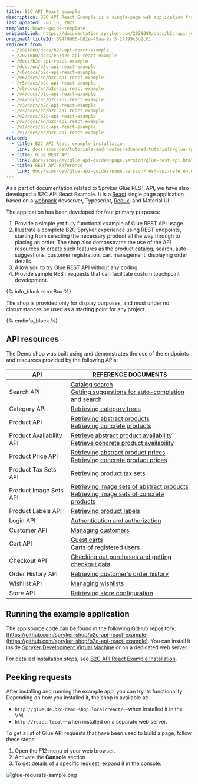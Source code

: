 ```yaml
---
title: B2C API React example
description: B2C API React Example is a single-page web application that demonstrates the use of Spryker Glue REST API in B2C scenarios.
last_updated: Jun 16, 2021
template: howto-guide-template
originalLink: https://documentation.spryker.com/2021080/docs/b2c-api-react-example
originalArticleId: 094f9906-b82e-49aa-9af5-27199c5d2c01
redirect_from:
  - /2021080/docs/b2c-api-react-example
  - /2021080/docs/en/b2c-api-react-example
  - /docs/b2c-api-react-example
  - /docs/en/b2c-api-react-example
  - /v6/docs/b2c-api-react-example
  - /v6/docs/en/b2c-api-react-example
  - /v5/docs/b2c-api-react-example
  - /v5/docs/en/b2c-api-react-example
  - /v4/docs/b2c-api-react-example
  - /v4/docs/en/b2c-api-react-example
  - /v3/docs/b2c-api-react-example
  - /v3/docs/en/b2c-api-react-example
  - /v2/docs/b2c-api-react-example
  - /v2/docs/en/b2c-api-react-example
  - /v1/docs/b2c-api-react-example
  - /v1/docs/en/b2c-api-react-example
related:
  - title: B2C API React example installation
    link: docs/scos/dev/tutorials-and-howtos/advanced-tutorials/glue-api/b2c-api-react-example/b2c-api-react-example-installation.html
  - title: Glue REST API
    link: docs/scos/dev/glue-api-guides/page.version/glue-rest-api.html
  - title: REST API Reference
    link: docs/scos/dev/glue-api-guides/page.version/rest-api-reference.html
---
```


As a part of documentation related to Spryker Glue REST API, we have also developed a B2C API React Example. It is a [React](https://reactjs.org/) single page application based on a [webpack](https://webpack.js.org/) devserver, Typescript, [Redux](https://redux.js.org/), and Material UI.

The application has been developed for four primary purposes:

1. Provide a simple yet fully functional example of Glue REST API usage.
2. Illustrate a complete B2C Spryker experience using REST endpoints, starting from selecting the necessary product all the way through to placing an order. The shop also demonstrates the use of the API resources to create such features as the product catalog, search, auto-suggestions, customer registration, cart management, displaying order details.
3. Allow you to try Glue REST API without any coding.
4. Provide sample REST requests that can facilitate custom touchpoint development.

{% info_block errorBox %}

The shop is provided only for display purposes, and must under no circumstances be used as a starting point for any project.

{% endinfo_block %}

## API resources

The Demo shop was built using and demonstrates the use of the endpoints and resources provided by the following APIs:


| API | REFERENCE DOCUMENTS |
| --- | --- |
| Search API | [Catalog search](/docs/scos/dev/glue-api-guides/{{site.version}}/searching-the-product-catalog.html)<br>[Getting suggestions for auto-completion and search](/docs/scos/dev/glue-api-guides/{{site.version}}/retrieving-autocomplete-and-search-suggestions.html) |
| Category API | [Retrieving category trees](/docs/scos/dev/glue-api-guides/{{site.version}}/retrieving-categories/retrieving-category-trees.html) |
| Product API | [Retrieving abstract products](/docs/scos/dev/glue-api-guides/{{site.version}}/managing-products/abstract-products/retrieving-abstract-products.html)<br>[Retrieving concrete products](/docs/scos/dev/glue-api-guides/{{site.version}}/managing-products/concrete-products/retrieving-concrete-products.html) |
| Product Availability API | [Retrieve abstract product availability](/docs/pbc/all/warehouse-management-system/manage-using-glue-api/retrieve-abstract-product-availability.html)<br>[Retrieve concrete product availability](/docs/scos/dev/glue-api-guides/{{site.version}}/managing-products/concrete-products/retrieving-concrete-product-availability.html) |
| Product Price API | [Retrieving abstract product prices](/docs/pbc/all/price-management/manage-using-glue-api/retrieve-abstract-product-prices.html)<br>[Retrieving concrete product prices](/docs/pbc/all/price-management/manage-using-glue-api/retrieve-concrete-product-prices.html) |
| Product Tax Sets API | [Retrieving product tax sets](/docs/pbc/all/tax-management/manage-via-glue-api/retrieve-tax-sets.html) |
| Product Image Sets API | [Retrieving image sets of abstract products](/docs/scos/dev/glue-api-guides/{{site.version}}/managing-products/abstract-products/retrieving-image-sets-of-abstract-products.html)<br>[Retrieving image sets of concrete products](/docs/scos/dev/glue-api-guides/{{site.version}}/managing-products/concrete-products/retrieving-image-sets-of-concrete-products.html) |
| Product Labels API | [Retrieving product labels](/docs/scos/dev/glue-api-guides/{{site.version}}/managing-products/retrieving-product-labels.html) |
| Login API | [Authentication and authorization](/docs/scos/dev/glue-api-guides/{{site.version}}/authentication-and-authorization.html) |
| Customer API | [Managing customers](/docs/scos/dev/glue-api-guides/{{site.version}}/managing-customers/managing-customers.html) |
| Cart API | [Guest carts](/docs/scos/dev/glue-api-guides/{{site.version}}/managing-carts/guest-carts/managing-guest-carts.html)<br>[Carts of registered users](/docs/scos/dev/glue-api-guides/{{site.version}}/managing-carts/carts-of-registered-users/managing-carts-of-registered-users.html) |
| Checkout API | [Checking out purchases and getting checkout data](/docs/scos/dev/glue-api-guides/{{site.version}}/checking-out/checking-out-purchases.html) |
| Order History API | [Retrieving customer's order history](/docs/scos/dev/glue-api-guides/{{site.version}}/retrieving-orders.html) |
| Wishlist API | [Managing wishlists](/docs/pbc/all/shopping-list-and-wishlist/manage-via-glue-api/manage-wishlists-via-glue-api.html) |
| Store API | [Retrieving store configuration](/docs/scos/dev/glue-api-guides/{{site.version}}/retrieving-store-configuration.html) |

## Running the example application

The app source code can be found in the following GitHub repository: [https://github.com/spryker-shop/b2c-api-react-example](https://github.com/spryker-shop/b2c-api-react-example). You can install it inside [Spryker Development Virtual Machine](/docs/scos/dev/sdk/development-virtual-machine-docker-containers-and-console.html) or on a dedicated web server.

For detailed installation steps, see [B2C API React Example Installation](/docs/scos/dev/tutorials-and-howtos/advanced-tutorials/glue-api/b2c-api-react-example/b2c-api-react-example.html).

## Peeking requests

After installing and running the example app, you can try its functionality. Depending on how you installed it, the shop is available at:

* `http://glue.de.b2c-demo-shop.local/react/`—when installed it in the VM;
* `http://react.local`—when installed on a separate web server.

To get a list of Glue API requests that have been used to build a page, follow these steps:

1. Open the F12 menu of your web browser.
2. Activate the **Console** section.
3. To get details of a specific request, expand it in the console.

![glue-requests-sample.png](https://spryker.s3.eu-central-1.amazonaws.com/docs/Glue+API/B2C+API+React+Example/glue-requests-sample.png)
